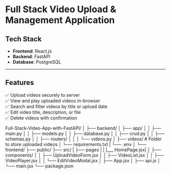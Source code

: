 # Full Stack Video Upload & Management Application

## Tech Stack
- **Frontend**: React.js
- **Backend**: FastAPI
- **Database**: PostgreSQL

---

## Features

✅ Upload videos securely to server  
✅ View and play uploaded videos in-browser  
✅ Search and filter videos by title or upload date  
✅ Edit video title, description, or file  
✅ Delete videos with confirmation  



<!-- PROJECT STRUCTURE -->
Full-Stack-Video-App-with-FastAPI/
│
├── backend/
│   ├── app/
│   │   ├── main.py
│   │   ├── models.py
│   │   ├── database.py
│   │   ├── crud.py
│   │   ├── schemas.py
│   │   ├── routers/
│   │   │   └── videos.py
│   ├── videos/                 # Folder to store uploaded videos
│   └── requirements.txt
|	└── .env
│
└── frontend/
    ├── public/
    ├── src/
	|	├── pages
	|	|	|___ HomePage.jsx|
    │   ├── components/
    │   │   ├── UploadVideoForm.jsx
    │   │   ├── VideoList.jsx
    │   │   ├── VideoPlayer.jsx
    │   │   └── EditVideoModal.jsx
    │   ├── App.jsx
    │   ├── api.js
    │   └── main.jsx
    └── package.json
